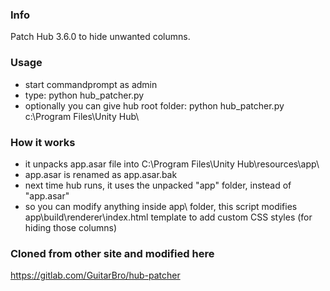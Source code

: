 ### Info
Patch Hub 3.6.0 to hide unwanted columns.

### Usage
- start commandprompt as admin
- type: python hub_patcher.py
- optionally you can give hub root folder: python hub_patcher.py c:\Program Files\Unity Hub\

### How it works
- it unpacks app.asar file into C:\Program Files\Unity Hub\resources\app\
- app.asar is renamed as app.asar.bak
- next time hub runs, it uses the unpacked "app\" folder, instead of "app.asar"
- so you can modify anything inside app\ folder, this script modifies app\build\renderer\index.html template to add custom CSS styles (for hiding those columns)

### Cloned from other site and modified here
https://gitlab.com/GuitarBro/hub-patcher
